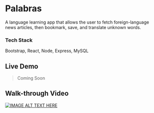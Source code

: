 # Palabras 
A language learning app that allows the user to fetch foreign-language news articles, then bookmark, save, and translate unknown words.
### Tech Stack
Bootstrap, React, Node, Express, MySQL
## Live Demo
> Coming Soon
## Walk-through Video 
[![IMAGE ALT TEXT HERE](https://i.imgur.com/S8SHyhy.jpg)](https://www.youtube.com/watch?v=Mc6z-W8UNHw)


